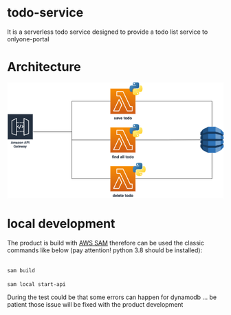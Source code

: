 # todo-service

It is a serverless todo service designed to provide a todo list service to onlyone-portal

# Architecture

![architecture.png](architecture.png)

# local development

The product is build with [AWS SAM](https://docs.aws.amazon.com/serverless-application-model/latest/developerguide/what-is-sam.html) 
therefore can be used the classic commands like below (pay attention! python 3.8 should be installed):

```shell

sam build

sam local start-api
```

During the test could be that some errors can happen for dynamodb ... be patient those issue will be fixed with the product development

